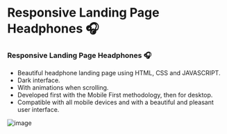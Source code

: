 # Responsive Landing Page Headphones 🎧
### Responsive Landing Page Headphones 🎧

- Beautiful headphone landing page using HTML, CSS and JAVASCRIPT.
- Dark interface.
- With animations when scrolling.
- Developed first with the Mobile First methodology, then for desktop.
- Compatible with all mobile devices and with a beautiful and pleasant user interface.

![image](https://github.com/Khojiakbar07/Beats/assets/108798105/dd2535dd-dde7-44fe-8aef-9c00112f1b8c)
